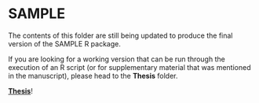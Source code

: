 # SAMPLE

The contents of this folder are still being updated to produce the final version of the SAMPLE R package.

If you are looking for a working version that can be run through the execution of an R script (or for supplementary material that was mentioned in the manuscript), please head to the **Thesis** folder.

[**Thesis**](./Thesis/README.md)!
